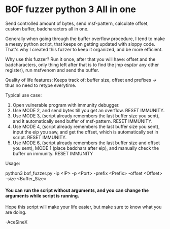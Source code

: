 # BOF fuzzer python 3 All in one
Send controlled amount of bytes, send msf-pattern, calculate offset, custom buffer, badcharacters all in one.

Generally when going through the buffer overflow procedure, I tend to make a messy python script, that keeps on getting updated with sloppy code.
That's why I created this fuzzer to keep it organized, and be more efficient.

Why use this fuzzer?
Run it once, after that you will have: offset and the badcharacters, only thing left after that is to find the jmp esp(or any other register), run msfvenom and send the buffer.

Quality of life features:
Keeps track of: buffer size, offset and prefixes -> thus no need to retype everytime.

Typical use case:
1) Open vulnerable program with immunity debugger.
2) Use MODE 2, and send bytes till you get an overflow.  RESET IMMUNITY.
3) Use MODE 3, (script already remembers the last buffer size you sent), and it automatically send buffer of msf-pattern. RESET IMMUNITY.
4) Use MODE 4, (script already remembers the last buffer size you sent), input the eip you saw, and get the offset, which is automatically set in script.  RESET IMMUNITY.
5) Use MODE 6, (script already remembers the last buffer size and offset you sent), MODE 1 (place badchars after eip), and manually check the buffer on immunity. RESET IMMUNITY

Usage:

python3 bof_fuzzer.py -ip \<IP> -p \<Port> -prefix \<Prefix> -offset \<Offset> -size \<Buffer_Size>

#### <b>You can run the script without arguments, and you can change the arguments while script is running.</b>

Hope this script will make your life easier, but make sure to know what you are doing.

-AceSineX
